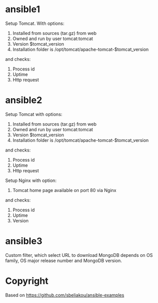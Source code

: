 # ansible1
Setup Tomcat. With options:
1. Installed from sources (tar.gz) from web
2. Owned and run by user tomcat:tomcat
3. Version $tomcat_version
4. Installation folder is /opt/tomcat/apache-tomcat-$tomcat_version

and checks:
1. Process id
2. Uptime
3. Http request

# ansible2
Setup Tomcat with options:
1. Installed from sources (tar.gz) from web
2. Owned and run by user tomcat:tomcat
3. Version $tomcat_version
4. Installation folder is /opt/tomcat/apache-tomcat-$tomcat_version

and checks:
1. Process id
2. Uptime
3. Http request

Setup Nginx with option:
1. Tomcat home page available on port 80 via Nginx

and checks:
1. Process id
2. Uptime
3. Version

# ansible3
Сustom filter, which select URL to download MongoDB depends on OS family, OS major release number and MongoDB version.

# Copyright
Based on https://github.com/sbeliakou/ansible-examples
